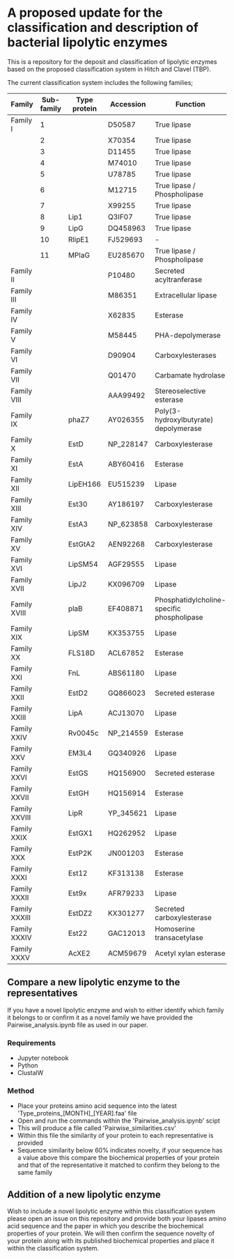 # A proposed update for the classification and description of bacterial lipolytic enzymes

This is a repository for the deposit and classification of lipolytic enzymes based on the proposed classification system in Hitch and Clavel (TBP).


The current classification system includes the following families;

|Family| Sub-family| Type protein| Accession| Function|
| -----|----|---- | ------------|-------------|
|Family I| 1|| D50587| True lipase|
||2|| X70354| True lipase|
||3|| D11455| True lipase|
||4|| M74010| True lipase|
||5|| U78785| True lipase|
||6|| M12715| True lipase / Phospholipase|
||7|| X99255| True lipase|
||8| Lip1| Q3IF07| True lipase|
||9| LipG| DQ458963| True lipase|
||10| RlipE1| FJ529693| -|
||11| MPlaG| EU285670| True lipase / Phospholipase|
|Family II||| P10480| Secreted acyltranferase|
|Family III||| M86351| Extracellular lipase|
|Family IV||| X62835| Esterase|
|Family V||| M58445| PHA-depolymerase|
|Family VI||| D90904| Carboxylesterases|
|Family VII||| Q01470| Carbamate hydrolase|
|Family VIII||| AAA99492| Stereoselective esterase|
|Family IX|| phaZ7| AY026355| Poly(3-hydroxylbutyrate) depolymerase|
|Family X|| EstD| NP_228147| Carboxylesterase|
|Family XI|| EstA| ABY60416| Esterase|
|Family XII|| LipEH166| EU515239| Lipase|
|Family XIII|| Est30| AY186197| Carboxylesterase|
|Family XIV|| EstA3| NP_623858| Carboxylesterase|
|Family XV|| EstGtA2| AEN92268| Carboxylesterase|
|Family XVI|| LipSM54| AGF29555| Lipase|
|Family XVII|| LipJ2| KX096709| Lipase|
|Family XVIII|| plaB| EF408871| Phosphatidylcholine-specific phospholipase|
|Family XIX|| LipSM| KX353755| Lipase|
|Family XX|| FLS18D| ACL67852| Esterase|
|Family XXI|| FnL| ABS61180| Lipase|
|Family XXII|| EstD2| GQ866023| Secreted esterase|
|Family XXIII|| LipA| ACJ13070| Lipase|
|Family XXIV|| Rv0045c| NP_214559| Esterase|
|Family XXV|| EM3L4| GQ340926| Lipase|
|Family XXVI|| EstGS| HQ156900| Secreted esterase|
|Family XXVII|| EstGH| HQ156914| Esterase|
|Family XXVIII|| LipR| YP_345621| Lipase|
|Family XXIX|| EstGX1| HQ262952| Lipase|
|Family XXX|| EstP2K| JN001203| Esterase|
|Family XXXI|| Est12| KF313138| Esterase|
|Family XXXII|| Est9x| AFR79233| Lipase|
|Family XXXIII|| EstDZ2| KX301277| Secreted carboxylesterase|
|Family XXXIV|| Est22| GAC12013| Homoserine transacetylase|
|Family XXXV|| AcXE2| ACM59679| Acetyl xylan esterase|

## Compare a new lipolytic enzyme to the representatives
If you have a novel lipolytic enzyme and wish to either identify which family it belongs to or confirm it as a novel family we have provided the Pairwise_analysis.ipynb file as used in our paper.

### Requirements
- Jupyter notebook
- Python
- ClustalW

### Method
- Place your proteins amino acid sequence into the latest 'Type_proteins_[MONTH]_[YEAR].faa' file
- Open and run the commands within the 'Pairwise_analysis.ipynb' scipt
- This will produce a file called 'Pairwise_similarities.csv'
- Within this file the similarity of your protein to each representative is provided
- Sequence similarity below 60% indicates novelty, if your sequence has a value above this compare the biochemical properties of your protein and that of the representative it matched to confirm they belong to the same family


## Addition of a new lipolytic enzyme 
Wish to include a novel lipolytic enzyme within this classification system please open an issue on this repository and provide both your lipases amino acid sequence and the paper in which you describe the biochemical properties of your protein. We will then confirm the sequence novelty of your protein along with its published biochemical properties and place it within the classification system.
